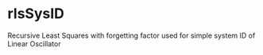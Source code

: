 # rlsSysID
Recursive Least Squares with forgetting factor used for simple system ID of Linear Oscillator
